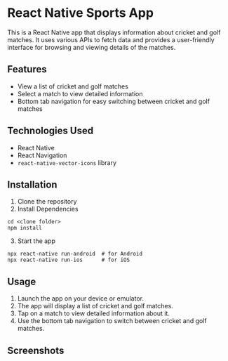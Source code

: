 # React Native Sports App

This is a React Native app that displays information about cricket and golf matches. It uses various APIs to fetch data and provides a user-friendly interface for browsing and viewing details of the matches.

## Features

- View a list of cricket and golf matches
- Select a match to view detailed information
- Bottom tab navigation for easy switching between cricket and golf matches

## Technologies Used

- React Native
- React Navigation
- `react-native-vector-icons` library

## Installation

1. Clone the repository
2. Install Dependencies 

```
cd <clone folder>
npm install
```

3. Start the app

``` 
npx react-native run-android  # for Android
npx react-native run-ios      # for iOS
```

## Usage 
1. Launch the app on your device or emulator.
2. The app will display a list of cricket and golf matches.
3. Tap on a match to view detailed information about it.
4. Use the bottom tab navigation to switch between cricket and golf matches.


## Screenshots

